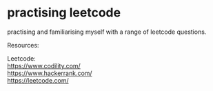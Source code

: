 # practising leetcode
practising and familiarising myself with a range of leetcode questions.

 Resources:

 Leetcode:<br>
 https://www.codility.com/<br>
 https://www.hackerrank.com/<br>
 https://leetcode.com/<br>
 